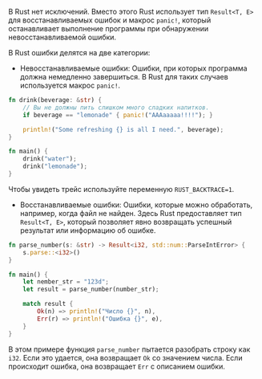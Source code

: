 
В Rust нет исключений. Вместо этого Rust использует тип `Result<T, E>` для восстанавливаемых ошибок и макрос `panic!`, который останавливает выполнение программы при обнаружении невосстанавливаемой ошибки.

В Rust ошибки делятся на две категории:

- Невосстанавливаемые ошибки: Ошибки, при которых программа должна немедленно завершиться. В Rust для таких случаев используется макрос `panic!`.

```rust
fn drink(beverage: &str) {
    // Вы не должны пить слишком много сладких напитков.
    if beverage == "lemonade" { panic!("AAAaaaaa!!!!"); }

    println!("Some refreshing {} is all I need.", beverage);
}

fn main() {
    drink("water");
    drink("lemonade");
}
```

Чтобы увидеть трейс используйте переменную `RUST_BACKTRACE=1`.

- Восстанавливаемые ошибки: Ошибки, которые можно обработать, например, когда файл не найден. Здесь Rust предоставляет тип `Result<T, E>`, который позволяет явно возвращать успешный результат или информацию об ошибке.

```rust
fn parse_number(s: &str) -> Result<i32, std::num::ParseIntError> {
	s.parse::<i32>()
}

fn main() {
	let nember_str = "123d";
	let result = parse_number(number_str);

	match result {
		Ok(n) => println!("Число {}", n),
		Err(r) => println!("Ошибка {}", e),
	}
}
```

В этом примере функция `parse_number` пытается разобрать строку как `i32`. Если это удается, она возвращает `Ok` со значением числа. Если происходит ошибка, она возвращает `Err` с описанием ошибки.